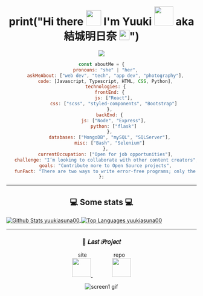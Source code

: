 <h1 align="center">
print("Hi there <img src="https://media.giphy.com/media/WUlplcMpOCEmTGBtBW/giphy.gif" width="40px"> I'm Yuuki <img src="https://media.giphy.com/media/VgCDAzcKvsR6OM0uWg/giphy.gif" width="50"> aka 結城明日奈 <img src="https://user-images.githubusercontent.com/5679180/79618120-0daffb80-80be-11ea-819e-d2b0fa904d07.gif" width="27px">") 
</h1>

<p align="center">
   <img align="center" src="https://github.com/yuukiasuna00/yuukiasuna00/blob/main/assets/pusheencode.gif">
</p>

<section align="center">
   
```javascript
const aboutMe = {
   pronouns: "she" | "her",
   askMeAbout: ["web dev", "tech", "app dev", "photography"],
   code: [Javascript, Typescript, HTML, CSS, Python],
   technologies: {
      frontEnd: {
         js: ["React"],
         css: ["scss", "styled-components", "Bootstrap"]
      },
      backEnd: {
         js: ["Node", "Express"],
         python: ["flask"]
      },
      databases: ["MongoDB", "mySQL", "SQLServer"],
      misc: ["Bash", "Selenium"]
   },
   currentOccupation: ["Open for job opportunities"],
   challenge: "I’m looking to collaborate with other content creators",
   goals: "Contribute more to Open Source projects",
   funFact: "There are two ways to write error-free programs; only the third one works"
};
```
----
</section>

<h2 align="center">💻 Some stats 💻</h2>

<a href="https://github.com/yuukiasuna00/">
<img align="center" src="https://github-readme-stats.vercel.app/api?username=yuukiasuna00&count_private=true&bg_color=DEG,020001,222&text_color=fff&title_color=e5006b&hide_border=true&line_height=24&show_icons=true&icon_color=e5006b&custom_title=Stats&hide=issues" alt="Github Stats yuukiasuna00" />
</a>

<a href="https://github.com/yuukiasuna00/">
 <img align="center" src="https://github-readme-stats.vercel.app/api/top-langs/?username=yuukiasuna00&hide=php,handlebars&langs_count=7&layout=compact&card_width=305&bg_color=DEG,222,020001&title_color=e5006b&text_color=fff&hide_border=true" alt="Top Languages yuukiasuna00" />
</a>

---

<h3 align="center">🌟 𝐿𝑎𝑠𝑡 𝒫𝑟𝑜𝑗𝑒𝑐𝑡</h3>

<p align="center">
   site &nbsp;&nbsp;&nbsp;&nbsp;&nbsp;&nbsp;&nbsp;&nbsp;&nbsp;&nbsp;&nbsp;&nbsp;&nbsp;&nbsp;&nbsp;&nbsp; repo <br />
   <a href="https://anime-manga-database.netlify.app/">
      <img src="https://github.com/yuukiasuna00/yuukiasuna00/blob/main/assets/nyancat.gif" width="50px" />
   </a>
   &nbsp;&nbsp;&nbsp;&nbsp;&nbsp;&nbsp;&nbsp;&nbsp;&nbsp;&nbsp;&nbsp;&nbsp;
   <a href="https://github.com/yuukiasuna00/anime-manga-database">
      <img src="https://github.com/yuukiasuna00/yuukiasuna00/blob/main/assets/bonefire.gif" width="50px" />
   </a>
</p>

<p align="center"><img src="https://github.com/yuukiasuna00/anime-manga-database/blob/main/.github/screen-1.gif" alt="screen1 gif"/></p>

